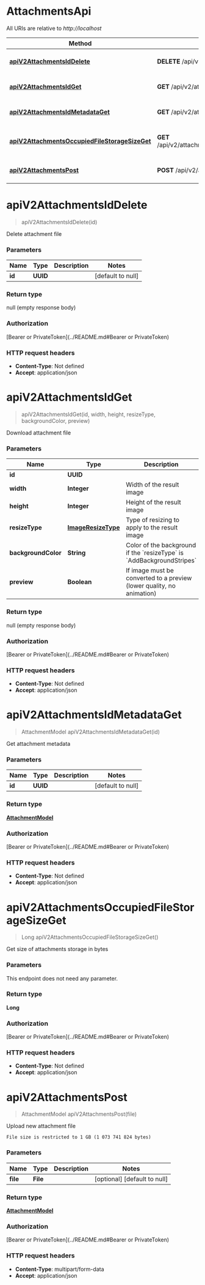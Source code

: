 # AttachmentsApi

All URIs are relative to *http://localhost*

| Method | HTTP request | Description |
|------------- | ------------- | -------------|
| [**apiV2AttachmentsIdDelete**](AttachmentsApi.md#apiV2AttachmentsIdDelete) | **DELETE** /api/v2/attachments/{id} | Delete attachment file |
| [**apiV2AttachmentsIdGet**](AttachmentsApi.md#apiV2AttachmentsIdGet) | **GET** /api/v2/attachments/{id} | Download attachment file |
| [**apiV2AttachmentsIdMetadataGet**](AttachmentsApi.md#apiV2AttachmentsIdMetadataGet) | **GET** /api/v2/attachments/{id}/metadata | Get attachment metadata |
| [**apiV2AttachmentsOccupiedFileStorageSizeGet**](AttachmentsApi.md#apiV2AttachmentsOccupiedFileStorageSizeGet) | **GET** /api/v2/attachments/occupiedFileStorageSize | Get size of attachments storage in bytes |
| [**apiV2AttachmentsPost**](AttachmentsApi.md#apiV2AttachmentsPost) | **POST** /api/v2/attachments | Upload new attachment file |


<a name="apiV2AttachmentsIdDelete"></a>
# **apiV2AttachmentsIdDelete**
> apiV2AttachmentsIdDelete(id)

Delete attachment file

### Parameters

|Name | Type | Description  | Notes |
|------------- | ------------- | ------------- | -------------|
| **id** | **UUID**|  | [default to null] |

### Return type

null (empty response body)

### Authorization

[Bearer or PrivateToken](../README.md#Bearer or PrivateToken)

### HTTP request headers

- **Content-Type**: Not defined
- **Accept**: application/json

<a name="apiV2AttachmentsIdGet"></a>
# **apiV2AttachmentsIdGet**
> apiV2AttachmentsIdGet(id, width, height, resizeType, backgroundColor, preview)

Download attachment file

### Parameters

|Name | Type | Description  | Notes |
|------------- | ------------- | ------------- | -------------|
| **id** | **UUID**|  | [default to null] |
| **width** | **Integer**| Width of the result image | [optional] [default to null] |
| **height** | **Integer**| Height of the result image | [optional] [default to null] |
| **resizeType** | [**ImageResizeType**](../Models/.md)| Type of resizing to apply to the result image | [optional] [default to null] [enum: Crop, AddBackgroundStripes] |
| **backgroundColor** | **String**| Color of the background if the &#x60;resizeType&#x60; is &#x60;AddBackgroundStripes&#x60; | [optional] [default to null] |
| **preview** | **Boolean**| If image must be converted to a preview (lower quality, no animation) | [optional] [default to null] |

### Return type

null (empty response body)

### Authorization

[Bearer or PrivateToken](../README.md#Bearer or PrivateToken)

### HTTP request headers

- **Content-Type**: Not defined
- **Accept**: application/json

<a name="apiV2AttachmentsIdMetadataGet"></a>
# **apiV2AttachmentsIdMetadataGet**
> AttachmentModel apiV2AttachmentsIdMetadataGet(id)

Get attachment metadata

### Parameters

|Name | Type | Description  | Notes |
|------------- | ------------- | ------------- | -------------|
| **id** | **UUID**|  | [default to null] |

### Return type

[**AttachmentModel**](../Models/AttachmentModel.md)

### Authorization

[Bearer or PrivateToken](../README.md#Bearer or PrivateToken)

### HTTP request headers

- **Content-Type**: Not defined
- **Accept**: application/json

<a name="apiV2AttachmentsOccupiedFileStorageSizeGet"></a>
# **apiV2AttachmentsOccupiedFileStorageSizeGet**
> Long apiV2AttachmentsOccupiedFileStorageSizeGet()

Get size of attachments storage in bytes

### Parameters
This endpoint does not need any parameter.

### Return type

**Long**

### Authorization

[Bearer or PrivateToken](../README.md#Bearer or PrivateToken)

### HTTP request headers

- **Content-Type**: Not defined
- **Accept**: application/json

<a name="apiV2AttachmentsPost"></a>
# **apiV2AttachmentsPost**
> AttachmentModel apiV2AttachmentsPost(file)

Upload new attachment file

    File size is restricted to 1 GB (1 073 741 824 bytes)

### Parameters

|Name | Type | Description  | Notes |
|------------- | ------------- | ------------- | -------------|
| **file** | **File**|  | [optional] [default to null] |

### Return type

[**AttachmentModel**](../Models/AttachmentModel.md)

### Authorization

[Bearer or PrivateToken](../README.md#Bearer or PrivateToken)

### HTTP request headers

- **Content-Type**: multipart/form-data
- **Accept**: application/json

